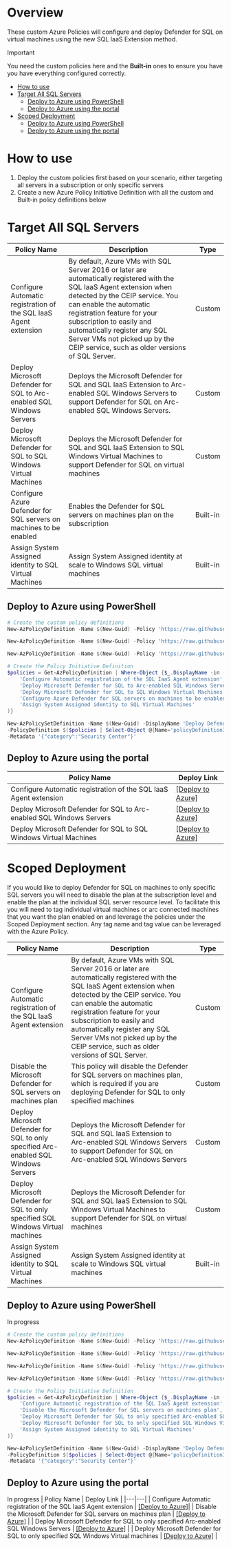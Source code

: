 
# Overview
These custom Azure Policies will configure and deploy Defender for SQL on virtual machines using the new SQL IaaS Extension method.

> [!IMPORTANT]
> You need the custom policies here and the **Built-in** ones to ensure you have you have everything configured correctly.

- [How to use](#how-to-use)
- [Target All SQL Servers](#all-sql-servers)
   * [Deploy to Azure using PowerShell](#deploy-to-azure-using-powershell)
   * [Deploy to Azure using the portal](#deploy-to-azure-using-the-portal)
- [Scoped Deployment](#scoped-deployment)
   * [Deploy to Azure using PowerShell](#deploy-to-azure-using-powershell-1)
   * [Deploy to Azure using the portal](#deploy-to-azure-using-the-portal-1)

# How to use

1. Deploy the custom policies first based on your scenario, either targeting all servers in a subscription or only specific servers
2. Create a new Azure Policy Initiative Definition with all the custom and Built-in policy definitions below

# Target All SQL Servers

| Policy Name | Description | Type |
|---|---| --- |
| Configure Automatic registration of the SQL IaaS Agent extension | By default, Azure VMs with SQL Server 2016 or later are automatically registered with the SQL IaaS Agent extension when detected by the CEIP service. You can enable the automatic registration feature for your subscription to easily and automatically register any SQL Server VMs not picked up by the CEIP service, such as older versions of SQL Server. | Custom |
| Deploy Microsoft Defender for SQL to Arc-enabled SQL Windows Servers | Deploys the Microsoft Defender for SQL and SQL IaaS Extension to Arc-enabled SQL Windows Servers to support Defender for SQL on Arc-enabled SQL Windows Servers. | Custom |
| Deploy Microsoft Defender for SQL to SQL Windows Virtual Machines | Deploys the Microsoft Defender for SQL and SQL IaaS Extension to SQL Windows Virtual Machines to support Defender for SQL on virtual machines | Custom |
| Configure Azure Defender for SQL servers on machines to be enabled | Enables the Defender for SQL servers on machines plan on the subscription | Built-in |
| Assign System Assigned identity to SQL Virtual Machines | Assign System Assigned identity at scale to Windows SQL virtual machines | Built-in

## Deploy to Azure using PowerShell

``` powershell
# Create the custom policy definitions
New-AzPolicyDefinition -Name $(New-Guid) -Policy 'https://raw.githubusercontent.com/seanstark/defender-for-cloud/refs/heads/main/defender%20for%20sql/azure-policies/arm-templates/Configure%20Automatic%20registration%20of%20the%20SQL%20IaaS%20Agent%20extension.json'

New-AzPolicyDefinition -Name $(New-Guid) -Policy 'https://raw.githubusercontent.com/seanstark/defender-for-cloud/refs/heads/main/defender%20for%20sql/azure-policies/arm-templates/Deploy%20Microsoft%20Defender%20for%20SQL%20to%20Arc-enabled%20SQL%20Windows%20Servers.json'

New-AzPolicyDefinition -Name $(New-Guid) -Policy 'https://raw.githubusercontent.com/seanstark/defender-for-cloud/refs/heads/main/defender%20for%20sql/azure-policies/arm-templates/Deploy%20Microsoft%20Defender%20for%20SQL%20to%20SQL%20Windows%20Virtual%20Machines.json'

# Create the Policy Initiative Definition
$policies = Get-AzPolicyDefinition | Where-Object {$_.DisplayName -in (
    'Configure Automatic registration of the SQL IaaS Agent extension',
    'Deploy Microsoft Defender for SQL to Arc-enabled SQL Windows Servers',
    'Deploy Microsoft Defender for SQL to SQL Windows Virtual Machines',    
    'Configure Azure Defender for SQL servers on machines to be enabled',
    'Assign System Assigned identity to SQL Virtual Machines'
)}

New-AzPolicySetDefinition -Name $(New-Guid) -DisplayName 'Deploy Defender for SQL on Machines to All SQL Servers' `
-PolicyDefinition $($policies | Select-Object @{Name='policyDefinitionId';Expression={$_.Id}}| ConvertTo-Json -Depth 10) `
-Metadata '{"category":"Security Center"}'

```

## Deploy to Azure using the portal

| Policy Name | Deploy Link |
|---|---|
| Configure Automatic registration of the SQL IaaS Agent extension | [[Deploy to Azure]](https://portal.azure.com/#blade/Microsoft_Azure_Policy/CreatePolicyDefinitionBlade/uri/https%3A%2F%2Fraw.githubusercontent.com%2Fseanstark%2Fdefender-for-cloud%2Frefs%2Fheads%2Fmain%2Fdefender%2520for%2520sql%2Fazure-policies%2Farm-templates%2FConfigure%2520Automatic%2520registration%2520of%2520the%2520SQL%2520IaaS%2520Agent%2520extension.json)|
| Deploy Microsoft Defender for SQL to Arc-enabled SQL Windows Servers | [[Deploy to Azure]](https://portal.azure.com/#blade/Microsoft_Azure_Policy/CreatePolicyDefinitionBlade/uri/https%3A%2F%2Fraw.githubusercontent.com%2Fseanstark%2Fdefender-for-cloud%2Frefs%2Fheads%2Fmain%2Fdefender%2520for%2520sql%2Fazure-policies%2Farm-templates%2FDeploy%2520Microsoft%2520Defender%2520for%2520SQL%2520to%2520Arc-enabled%2520SQL%2520Windows%2520Servers.json) |
| Deploy Microsoft Defender for SQL to SQL Windows Virtual Machines | [[Deploy to Azure]](https://portal.azure.com/#blade/Microsoft_Azure_Policy/CreatePolicyDefinitionBlade/uri/https%3A%2F%2Fraw.githubusercontent.com%2Fseanstark%2Fdefender-for-cloud%2Frefs%2Fheads%2Fmain%2Fdefender%2520for%2520sql%2Fazure-policies%2Farm-templates%2FDeploy%2520Microsoft%2520Defender%2520for%2520SQL%2520to%2520SQL%2520Windows%2520Virtual%2520Machines.json) |

# Scoped Deployment
If you would like to deploy Defender for SQL on machines to only specific SQL servers you will need to disable the plan at the subscription level and enable the plan at the individual SQL server resource level. To facilitate this you will need to tag individual virtual machines or arc connected machines that you want the plan enabled on and leverage the policies under the Scoped Deployment section. Any tag name and tag value can be leveraged with the Azure Policy.

| Policy Name | Description | Type |
|---|---| --- |
| Configure Automatic registration of the SQL IaaS Agent extension | By default, Azure VMs with SQL Server 2016 or later are automatically registered with the SQL IaaS Agent extension when detected by the CEIP service. You can enable the automatic registration feature for your subscription to easily and automatically register any SQL Server VMs not picked up by the CEIP service, such as older versions of SQL Server. | Custom |
| Disable the Microsoft Defender for SQL servers on machines plan | This policy will disable the Defender for SQL servers on machines plan, which is required if you are deploying Defender for SQL to only specified machines | Custom |
| Deploy Microsoft Defender for SQL to only specified Arc-enabled SQL Windows Servers | Deploys the Microsoft Defender for SQL and SQL IaaS Extension to Arc-enabled SQL Windows Servers to support Defender for SQL on Arc-enabled SQL Windows Servers | Custom |
| Deploy Microsoft Defender for SQL to only specified SQL Windows Virtual machines | Deploys the Microsoft Defender for SQL and SQL IaaS Extension to SQL Windows Virtual Machines to support Defender for SQL on virtual machines | Custom |
| Assign System Assigned identity to SQL Virtual Machines | Assign System Assigned identity at scale to Windows SQL virtual machines | Built-in |

## Deploy to Azure using PowerShell
In progress
``` powershell
# Create the custom policy definitions
New-AzPolicyDefinition -Name $(New-Guid) -Policy 'https://raw.githubusercontent.com/seanstark/defender-for-cloud/refs/heads/main/defender%20for%20sql/azure-policies/arm-templates/Configure%20Automatic%20registration%20of%20the%20SQL%20IaaS%20Agent%20extension.json'

New-AzPolicyDefinition -Name $(New-Guid) -Policy 'https://raw.githubusercontent.com/seanstark/defender-for-cloud/refs/heads/main/defender%20for%20sql/azure-policies/arm-templates/Disable%20the%20Microsoft%20Defender%20for%20SQL%20servers%20on%20machines%20plan.json'

New-AzPolicyDefinition -Name $(New-Guid) -Policy 'https://raw.githubusercontent.com/seanstark/defender-for-cloud/refs/heads/main/defender%20for%20sql/azure-policies/arm-templates/Deploy%20Microsoft%20Defender%20for%20SQL%20to%20only%20specified%20Arc-enabled%20SQL%20Windows%20Servers.json'

New-AzPolicyDefinition -Name $(New-Guid) -Policy 'https://raw.githubusercontent.com/seanstark/defender-for-cloud/refs/heads/main/defender%20for%20sql/azure-policies/arm-templates/Deploy%20Microsoft%20Defender%20for%20SQL%20to%20only%20specified%20SQL%20Windows%20Virtual%20machines.json'

# Create the Policy Initiative Definition
$policies = Get-AzPolicyDefinition | Where-Object {$_.DisplayName -in (
    'Configure Automatic registration of the SQL IaaS Agent extension',
	'Disable the Microsoft Defender for SQL servers on machines plan',
    'Deploy Microsoft Defender for SQL to only specified Arc-enabled SQL Windows Servers',
    'Deploy Microsoft Defender for SQL to only specified SQL Windows Virtual machines',    
    'Assign System Assigned identity to SQL Virtual Machines'
)}

New-AzPolicySetDefinition -Name $(New-Guid) -DisplayName 'Deploy Defender for SQL on Machines to only specified SQL Servers' `
-PolicyDefinition $($policies | Select-Object @{Name='policyDefinitionId';Expression={$_.Id}}| ConvertTo-Json -Depth 10) `
-Metadata '{"category":"Security Center"}'
```

## Deploy to Azure using the portal
In progress
| Policy Name | Deploy Link |
|---|---|
| Configure Automatic registration of the SQL IaaS Agent extension | [[Deploy to Azure]](https://portal.azure.com/#blade/Microsoft_Azure_Policy/CreatePolicyDefinitionBlade/uri/https%3A%2F%2Fraw.githubusercontent.com%2Fseanstark%2Fdefender-for-cloud%2Frefs%2Fheads%2Fmain%2Fdefender%2520for%2520sql%2Fazure-policies%2Farm-templates%2FConfigure%2520Automatic%2520registration%2520of%2520the%2520SQL%2520IaaS%2520Agent%2520extension.json)|
| Disable the Microsoft Defender for SQL servers on machines plan | [[Deploy to Azure]](https://portal.azure.com/#blade/Microsoft_Azure_Policy/CreatePolicyDefinitionBlade/uri/https%3A%2F%2Fraw.githubusercontent.com%2Fseanstark%2Fdefender-for-cloud%2Frefs%2Fheads%2Fmain%2Fdefender%2520for%2520sql%2Fazure-policies%2Farm-templates%2FDisable%2520the%2520Microsoft%2520Defender%2520for%2520SQL%2520servers%2520on%2520machines%2520plan.json) |
| Deploy Microsoft Defender for SQL to only specified Arc-enabled SQL Windows Servers | [[Deploy to Azure]](https://portal.azure.com/#blade/Microsoft_Azure_Policy/CreatePolicyDefinitionBlade/uri/https%3A%2F%2Fraw.githubusercontent.com%2Fseanstark%2Fdefender-for-cloud%2Frefs%2Fheads%2Fmain%2Fdefender%2520for%2520sql%2Fazure-policies%2Farm-templates%2FDeploy%2520Microsoft%2520Defender%2520for%2520SQL%2520to%2520only%2520specified%2520Arc-enabled%2520SQL%2520Windows%2520Servers.json) |
| Deploy Microsoft Defender for SQL to only specified SQL Windows Virtual machines | [[Deploy to Azure]](https://portal.azure.com/#blade/Microsoft_Azure_Policy/CreatePolicyDefinitionBlade/uri/https%3A%2F%2Fraw.githubusercontent.com%2Fseanstark%2Fdefender-for-cloud%2Frefs%2Fheads%2Fmain%2Fdefender%2520for%2520sql%2Fazure-policies%2Farm-templates%2FDeploy%2520Microsoft%2520Defender%2520for%2520SQL%2520to%2520only%2520specified%2520SQL%2520Windows%2520Virtual%2520machines.json) |
